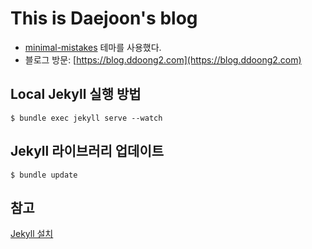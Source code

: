 # This is Daejoon's blog
- [minimal-mistakes](https://github.com/mmistakes/minimal-mistakes) 테마를 사용했다.
- 블로그 방문: [https://blog.ddoong2.com](https://blog.ddoong2.com)

## Local Jekyll 실행 방법
```
$ bundle exec jekyll serve --watch
```

## Jekyll 라이브러리 업데이트
```
$ bundle update
```

## 참고
[Jekyll 설치](https://jekyllrb-ko.github.io/docs/installation/macos/)